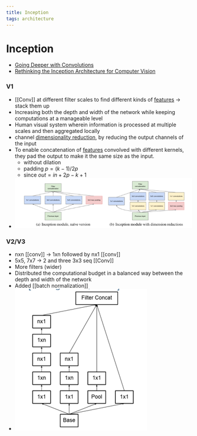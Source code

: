 ```yaml
---
title: Inception
tags: architecture
---
```


# Inception
- [Going Deeper with Convolutions](https://arxiv.org/abs/1409.4842)
- [Rethinking the Inception Architecture for Computer Vision](https://arxiv.org/abs/1512.00567)

### V1
- [[Conv]] at different filter scales to find different kinds of [features](Features.md) -> stack them up
- Increasing both the depth and width of the network while keeping computations at a manageable level
- Human visual system wherein information is processed at multiple scales and then aggregated locally
- channel [dimensionality reduction](Dimensionality%20Reduction.md), by reducing the output channels of the input
- To enable concatenation of [features](Features.md) convolved with different kernels, they pad the output to make it the same size as the input.
	- without dilation
	- padding $p = (k-1)/2p$
	- since $out = in +2p -k +1$
- ![im](assets/Pasted%20Image%2020220306120214.png)

### V2/V3
- nxn [[conv]] -> 1xn followed by nx1 [[conv]]
- 5x5, 7x7 -> 2 and three 3x3 seq [[Conv]]
- More filters (wider)
- Distributed the computational budget in a balanced way between the depth and width of the network
- Added [[batch normalization]]
- ![im](assets/Pasted%20Image%2020220306121513.png)






















































































